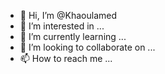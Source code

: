- 👋 Hi, I’m @Khaoulamed
- 👀 I’m interested in ...
- 🌱 I’m currently learning ...
- 💞️ I’m looking to collaborate on ...
- 📫 How to reach me ...

<!---
Khaoulamed/Khaoulamed is a ✨ special ✨ repository because its `README.md` (this file) appears on your GitHub profile.
You can click the Preview link to take a look at your changes.
--->
